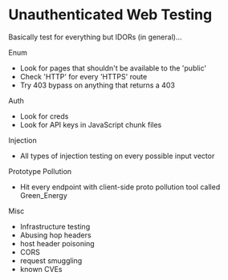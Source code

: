 # Unauthenticated Web Testing
Basically test for everything but IDORs (in general)...

Enum
- Look for pages that shouldn't be available to the 'public'
- Check 'HTTP' for every 'HTTPS' route
- Try 403 bypass on anything that returns a 403

Auth
- Look for creds
- Look for API keys in JavaScript chunk files

Injection
- All types of injection testing on every possible input vector

Prototype Pollution
- Hit every endpoint with client-side proto pollution tool called Green_Energy

Misc
- Infrastructure testing
- Abusing hop headers
- host header poisoning
- CORS
- request smuggling
- known CVEs
